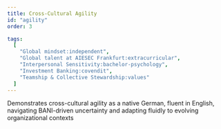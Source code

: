 ```yaml
---
title: Cross-Cultural Agility
id: "agility"
order: 3

tags:
  [
    "Global mindset:independent",
    "Global talent at AIESEC Frankfurt:extracurricular",
    "Interpersonal Sensitivity:bachelor-psychology",
    "Investment Banking:covendit",
    "Teamship & Collective Stewardship:values"
  ]
---
```


Demonstrates cross-cultural agility as a native German, fluent in English, navigating BANI-driven uncertainty and adapting fluidly to evolving organizational contexts
